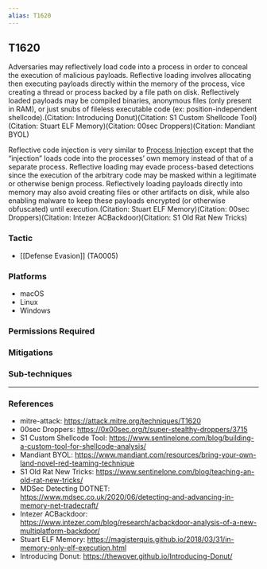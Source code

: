 ```yaml
---
alias: T1620
---
```


## T1620

Adversaries may reflectively load code into a process in order to conceal the execution of malicious payloads. Reflective loading involves allocating then executing payloads directly within the memory of the process, vice creating a thread or process backed by a file path on disk. Reflectively loaded payloads may be compiled binaries, anonymous files (only present in RAM), or just snubs of fileless executable code (ex: position-independent shellcode).(Citation: Introducing Donut)(Citation: S1 Custom Shellcode Tool)(Citation: Stuart ELF Memory)(Citation: 00sec Droppers)(Citation: Mandiant BYOL)

Reflective code injection is very similar to [Process Injection](https://attack.mitre.org/techniques/T1055) except that the “injection” loads code into the processes’ own memory instead of that of a separate process. Reflective loading may evade process-based detections since the execution of the arbitrary code may be masked within a legitimate or otherwise benign process. Reflectively loading payloads directly into memory may also avoid creating files or other artifacts on disk, while also enabling malware to keep these payloads encrypted (or otherwise obfuscated) until execution.(Citation: Stuart ELF Memory)(Citation: 00sec Droppers)(Citation: Intezer ACBackdoor)(Citation: S1 Old Rat New Tricks)


### Tactic
- [[Defense Evasion]] (TA0005)

### Platforms
- macOS
- Linux
- Windows

### Permissions Required

### Mitigations

### Sub-techniques


---
### References

- mitre-attack: https://attack.mitre.org/techniques/T1620
- 00sec Droppers: https://0x00sec.org/t/super-stealthy-droppers/3715
- S1 Custom Shellcode Tool: https://www.sentinelone.com/blog/building-a-custom-tool-for-shellcode-analysis/
- Mandiant BYOL: https://www.mandiant.com/resources/bring-your-own-land-novel-red-teaming-technique
- S1 Old Rat New Tricks: https://www.sentinelone.com/blog/teaching-an-old-rat-new-tricks/
- MDSec Detecting DOTNET: https://www.mdsec.co.uk/2020/06/detecting-and-advancing-in-memory-net-tradecraft/
- Intezer ACBackdoor: https://www.intezer.com/blog/research/acbackdoor-analysis-of-a-new-multiplatform-backdoor/
- Stuart ELF Memory: https://magisterquis.github.io/2018/03/31/in-memory-only-elf-execution.html
- Introducing Donut: https://thewover.github.io/Introducing-Donut/
